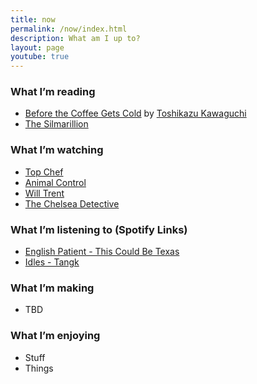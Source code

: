 ```yaml
---
title: now
permalink: /now/index.html
description: What am I up to?
layout: page
youtube: true
---
```


### What I’m reading

- [Before the Coffee Gets Cold](https://en.wikipedia.org/wiki/Before_the_Coffee_Gets_Cold) by [Toshikazu Kawaguchi ](https://en.wikipedia.org/wiki/Toshikazu_Kawaguchi) 
- [The Silmarillion](https://en.wikipedia.org/wiki/The_Silmarillion)

### What I’m watching

- [Top Chef](https://en.wikipedia.org/wiki/Top_Chef) 
- [Animal Control](https://en.wikipedia.org/wiki/Animal_Control_(TV_series))
- [Will Trent](https://en.wikipedia.org/wiki/Will_Trent)
- [The Chelsea Detective](https://en.wikipedia.org/wiki/The_Chelsea_Detective)

### What I’m listening to (Spotify Links)

- [English Patient - This Could Be Texas](https://open.spotify.com/album/4gd3XcQ7dR37m8GimBfiYT?si=Af5YixskQWKgW-249y3UOg)
- [Idles - Tangk](https://open.spotify.com/album/6U11VNHZAfYY3E9V4oFB2p?si=WJVcIUOWRAe6JBJwYar3ng)

### What I’m making

- TBD

### What I’m enjoying

- Stuff
- Things

